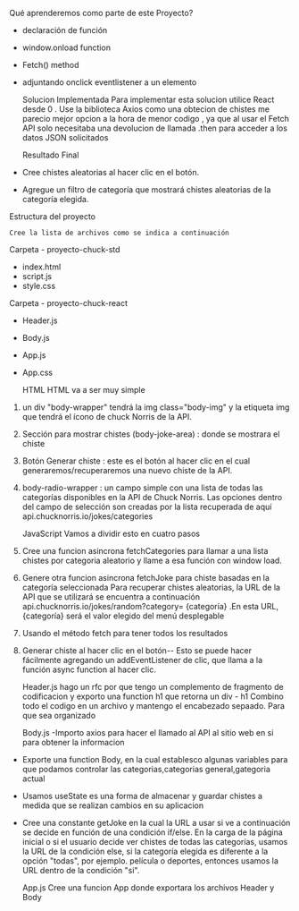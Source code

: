   Qué aprenderemos como parte de este Proyecto?

- declaración de función
- window.onload function
- Fetch() method
- adjuntando onclick eventlistener a un elemento

   Solucion Implementada
Para implementar esta solucion utilice React desde 0 . 
Use la biblioteca Axios como una obtecion de chistes me parecio mejor opcion a la hora de menor codigo ,
ya que al usar el Fetch API solo necesitaba una devolucion de llamada .then para acceder a los datos JSON solicitados 

   Resultado Final

- Cree chistes aleatorias al hacer clic en el botón.  
- Agregue un filtro de categoría que mostrará chistes aleatorias de la categoría elegida.


Estructura del proyecto

    Cree la lista de archivos como se indica a continuación
Carpeta - proyecto-chuck-std
- index.html
- script.js
- style.css 

Carpeta - proyecto-chuck-react
- Header.js
- Body.js
- App.js
- App.css



     HTML
HTML va a ser muy simple
1. un div "body-wrapper" tendrá la img class="body-img" y la etiqueta img que tendrá el ícono de chuck Norris de la API.
2. Sección para mostrar chistes  (body-joke-area) :  donde se mostrara el chiste 
2. Botón Generar chiste : este es el botón al hacer clic en el cual generaremos/recuperaremos una nuevo chiste de la API.
3. body-radio-wrapper : un campo simple con una lista de todas las categorías disponibles en la API de Chuck Norris.
 Las opciones dentro del campo de selección son creadas por la lista recuperada de aquí  api.chucknorris.io/jokes/categories

    JavaScript
Vamos a dividir esto en cuatro pasos
1. Cree una funcion asincrona fetchCategories para llamar a una lista chistes por categoria aleatorio y llame a esa función con window load.
2. Genere otra funcion asincrona fetchJoke para chiste basadas en la categoría seleccionada
Para recuperar chistes aleatorias, la URL de la API que se utilizará se encuentra a continuación
api.chucknorris.io/jokes/random?category= {categoría} .En esta URL, {categoría} será el valor elegido del menú desplegable
3. Usando el método  fetch para tener todos los resultados
4. Generar chiste al hacer clic en el botón--
Esto se puede hacer fácilmente agregando un addEventListener de clic, que llama a la función async function al hacer clic.
 
    Header.js
hago un rfc por que tengo un complemento de fragmento de codificacion y exporto una function h1 que retorna un div - h1
Combino todo el codigo en un archivo y mantengo el encabezado sepaado.
Para que sea organizado

    Body.js
-Importo axios para hacer el llamado al API al sitio web en si para obtener la informacion
- Exporte una function Body, en la cual establesco algunas variables para que podamos controlar las categorias,categorias general,gategoria actual
- Usamos useState es una forma de almacenar y guardar chistes a medida que se realizan cambios en su aplicacion
- Cree una constante getJoke en la cual la URL a usar si ve a continuación se decide en función de una condición if/else.
En la carga de la página inicial o si el usuario decide ver chistes de todas las categorías, usamos la URL de la condición else, 
si la categoría elegida es diferente a la opción "todas", por ejemplo. 
película o deportes, entonces usamos la URL dentro de la condición "si".

    App.js
Cree una funcion App donde exportara los archivos Header y Body
 
